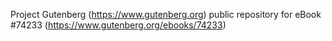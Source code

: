 Project Gutenberg (https://www.gutenberg.org) public repository for
eBook #74233 (https://www.gutenberg.org/ebooks/74233)
